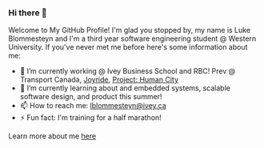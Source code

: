 ### Hi there 👋

Welcome to My GitHub Profile! I'm glad you stopped by, my name is Luke Blommesteyn and I'm a third year software engineering student @ Western University. If you've never met me before here's some information about me:

- 🔭 I’m currently working @ Ivey Business School and RBC! Prev @ Transport Canada, [Joyride](https://joyride.city/), [Project: Human City](https://projecthumancity.com/)
- 🌱 I’m currently learning about and embedded systems, scalable software design, and product this summer!
- 📫 How to reach me: lblommesteyn@ivey.ca
- ⚡ Fun fact: I'm training for a half marathon!

Learn more about me [here](https://lblommesteyn.vercel.app)

